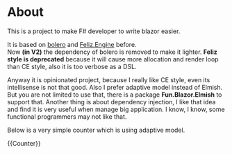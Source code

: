 # About

This is a project to make F# developer to write blazor easier.

It is based on [bolero](https://github.com/fsbolero/Bolero) and  [Feliz.Engine](https://github.com/alfonsogarciacaro/Feliz.Engine) before. \
Now **(in V2)** the dependency of bolero is removed to make it lighter. **Feliz style is deprecated** because it will cause more allocation and render loop than CE style, also it is too verbose as a DSL.

Anyway it is opinionated project, because I really like CE style, even its intellisense is not that good. Also I prefer adaptive model instead of Elmish. But you are not limited to use that, there is a package **Fun.Blazor.Elmish** to support that. Another thing is about dependency injection, I like that idea and find it is very useful when manage big application. I know, I know, some functional programmers may not like that.


Below is a very simple counter which is using adaptive model.

{{Counter}}

